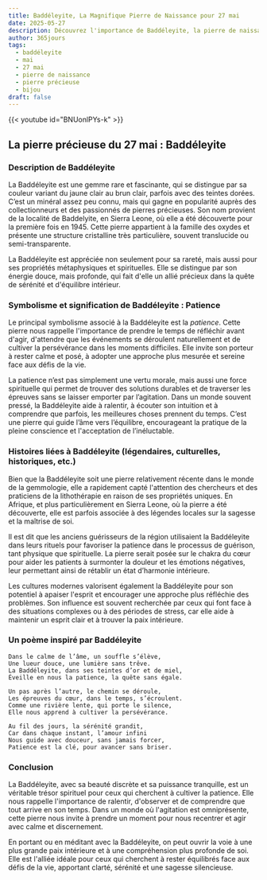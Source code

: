 ```yaml
---
title: Baddéleyite, La Magnifique Pierre de Naissance pour 27 mai
date: 2025-05-27
description: Découvrez l'importance de Baddéleyite, la pierre de naissance du 27 mai qui symbolise Patience. Laissez sa beauté et sa signification illuminer votre journée.
author: 365jours
tags:
  - baddéleyite
  - mai
  - 27 mai
  - pierre de naissance
  - pierre précieuse
  - bijou
draft: false
---
```


{{< youtube id="BNUonlPYs-k" >}}

## La pierre précieuse du 27 mai : Baddéleyite

### Description de Baddéleyite

La Baddéleyite est une gemme rare et fascinante, qui se distingue par sa couleur variant du jaune clair au brun clair, parfois avec des teintes dorées. C’est un minéral assez peu connu, mais qui gagne en popularité auprès des collectionneurs et des passionnés de pierres précieuses. Son nom provient de la localité de Baddelyite, en Sierra Leone, où elle a été découverte pour la première fois en 1945. Cette pierre appartient à la famille des oxydes et présente une structure cristalline très particulière, souvent translucide ou semi-transparente.

La Baddéleyite est appréciée non seulement pour sa rareté, mais aussi pour ses propriétés métaphysiques et spirituelles. Elle se distingue par son énergie douce, mais profonde, qui fait d'elle un allié précieux dans la quête de sérénité et d'équilibre intérieur.

### Symbolisme et signification de Baddéleyite : Patience

Le principal symbolisme associé à la Baddéleyite est la _patience_. Cette pierre nous rappelle l'importance de prendre le temps de réfléchir avant d'agir, d'attendre que les événements se déroulent naturellement et de cultiver la persévérance dans les moments difficiles. Elle invite son porteur à rester calme et posé, à adopter une approche plus mesurée et sereine face aux défis de la vie.

La patience n’est pas simplement une vertu morale, mais aussi une force spirituelle qui permet de trouver des solutions durables et de traverser les épreuves sans se laisser emporter par l’agitation. Dans un monde souvent pressé, la Baddéleyite aide à ralentir, à écouter son intuition et à comprendre que parfois, les meilleures choses prennent du temps. C’est une pierre qui guide l’âme vers l’équilibre, encourageant la pratique de la pleine conscience et l'acceptation de l’inéluctable.

### Histoires liées à Baddéleyite (légendaires, culturelles, historiques, etc.)

Bien que la Baddéleyite soit une pierre relativement récente dans le monde de la gemmologie, elle a rapidement capté l'attention des chercheurs et des praticiens de la lithothérapie en raison de ses propriétés uniques. En Afrique, et plus particulièrement en Sierra Leone, où la pierre a été découverte, elle est parfois associée à des légendes locales sur la sagesse et la maîtrise de soi.

Il est dit que les anciens guérisseurs de la région utilisaient la Baddéleyite dans leurs rituels pour favoriser la patience dans le processus de guérison, tant physique que spirituelle. La pierre serait posée sur le chakra du cœur pour aider les patients à surmonter la douleur et les émotions négatives, leur permettant ainsi de rétablir un état d’harmonie intérieure.

Les cultures modernes valorisent également la Baddéleyite pour son potentiel à apaiser l'esprit et encourager une approche plus réfléchie des problèmes. Son influence est souvent recherchée par ceux qui font face à des situations complexes ou à des périodes de stress, car elle aide à maintenir un esprit clair et à trouver la paix intérieure.

### Un poème inspiré par Baddéleyite

	Dans le calme de l’âme, un souffle s’élève,  
	Une lueur douce, une lumière sans trêve.  
	La Baddéleyite, dans ses teintes d’or et de miel,  
	Éveille en nous la patience, la quête sans égale.
	
	Un pas après l’autre, le chemin se déroule,  
	Les épreuves du cœur, dans le temps, s’écroulent.  
	Comme une rivière lente, qui porte le silence,  
	Elle nous apprend à cultiver la persévérance.
	
	Au fil des jours, la sérénité grandit,  
	Car dans chaque instant, l’amour infini  
	Nous guide avec douceur, sans jamais forcer,  
	Patience est la clé, pour avancer sans briser.

### Conclusion

La Baddéleyite, avec sa beauté discrète et sa puissance tranquille, est un véritable trésor spirituel pour ceux qui cherchent à cultiver la patience. Elle nous rappelle l'importance de ralentir, d'observer et de comprendre que tout arrive en son temps. Dans un monde où l'agitation est omniprésente, cette pierre nous invite à prendre un moment pour nous recentrer et agir avec calme et discernement.

En portant ou en méditant avec la Baddéleyite, on peut ouvrir la voie à une plus grande paix intérieure et à une compréhension plus profonde de soi. Elle est l'alliée idéale pour ceux qui cherchent à rester équilibrés face aux défis de la vie, apportant clarté, sérénité et une sagesse silencieuse.
